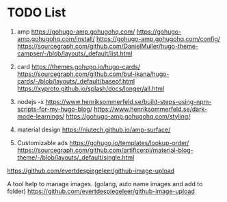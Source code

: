 # TODO List

1. amp
https://gohugo-amp.gohugohq.com/
https://gohugo-amp.gohugohq.com/install/
https://gohugo-amp.gohugohq.com/config/
https://sourcegraph.com/github.com/DanielMuller/hugo-theme-campser/-/blob/layouts/_default/list.html

2. card
https://themes.gohugo.io/hugo-cards/
https://sourcegraph.com/github.com/bul-ikana/hugo-cards/-/blob/layouts/_default/baseof.html
https://xyproto.github.io/splash/docs/longer/all.html

3. nodejs -x
https://www.henriksommerfeld.se/build-steps-using-npm-scripts-for-my-hugo-blog/
https://www.henriksommerfeld.se/dark-mode-learnings/
https://gohugo-amp.gohugohq.com/styling/

4. material design
https://niutech.github.io/amp-surface/

5. Customizable ads
https://gohugo.io/templates/lookup-order/
https://sourcegraph.com/github.com/artificerpi/material-blog-theme/-/blob/layouts/_default/single.html

https://github.com/evertdespiegeleer/github-image-upload

A tool help to manage images. (golang, auto name images and add to folder)
https://github.com/evertdespiegeleer/github-image-upload
